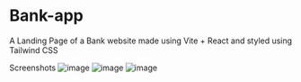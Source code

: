 # Bank-app
A Landing Page of a Bank website made using Vite + React and styled using Tailwind CSS 

Screenshots
![image](https://user-images.githubusercontent.com/90978757/207508753-a4f84b1b-37b6-47fe-b681-5c875cc1a725.png)
![image](https://user-images.githubusercontent.com/90978757/207508805-c9c0d2da-63c5-4eb4-86dd-a4126d1a39bb.png)
![image](https://user-images.githubusercontent.com/90978757/207508858-405da232-363d-4050-8f04-3b18248805f6.png)
